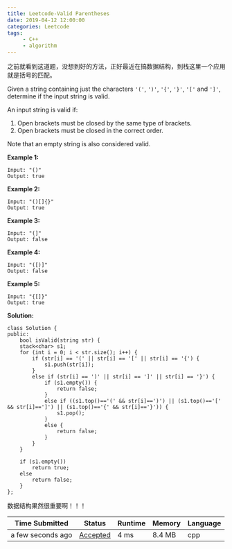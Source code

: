 ```yaml
---
title: Leetcode-Valid Parentheses
date: 2019-04-12 12:00:00
categories: Leetcode
tags:
     - C++
     - algorithm
---
```


之前就看到这道题，没想到好的方法，正好最近在搞数据结构，到栈这里一个应用就是括号的匹配。

Given a string containing just the characters `'('`, `')'`, `'{'`, `'}'`, `'['` and `']'`, determine if the input string is valid.

<!-- more -->

An input string is valid if:

1. Open brackets must be closed by the same type of brackets.
2. Open brackets must be closed in the correct order.

Note that an empty string is also considered valid.

**Example 1:**

```
Input: "()"
Output: true
```

**Example 2:**

```
Input: "()[]{}"
Output: true
```

**Example 3:**

```
Input: "(]"
Output: false
```

**Example 4:**

```
Input: "([)]"
Output: false
```

**Example 5:**

```
Input: "{[]}"
Output: true
```

**Solution:**

```
class Solution {
public:
    bool isValid(string str) {
    stack<char> s1;
    for (int i = 0; i < str.size(); i++) {
        if (str[i] == '(' || str[i] == '[' || str[i] == '{') {
            s1.push(str[i]);
        }
        else if (str[i] == ')' || str[i] == ']' || str[i] == '}') {
            if (s1.empty()) {
                return false;
            }
            else if ((s1.top()=='(' && str[i]==')') || (s1.top()=='[' && str[i]==']') || (s1.top()=='{' && str[i]=='}')) {
                s1.pop();
            }
            else {
                return false;
            } 
        }
    }

    if (s1.empty())
        return true;
    else
        return false;
    }
};
```

数据结构果然很重要啊！！！

| Time Submitted    | Status                                                       | Runtime | Memory | Language |
| ----------------- | ------------------------------------------------------------ | ------- | ------ | -------- |
| a few seconds ago | [Accepted](https://leetcode.com/submissions/detail/221560125/) | 4 ms    | 8.4 MB | cpp      |